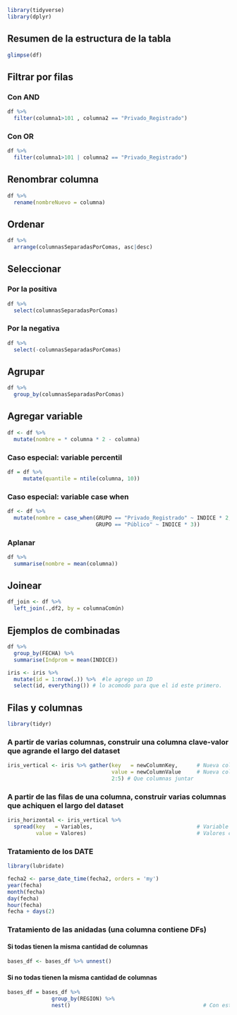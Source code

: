 ``` r
library(tidyverse)
library(dplyr)
```

## Resumen de la estructura de la tabla
``` r
glimpse(df)
```

## Filtrar por filas
### Con AND
``` r
df %>% 
  filter(columna1>101 , columna2 == "Privado_Registrado")
```

### Con OR
``` r
df %>% 
  filter(columna1>101 | columna2 == "Privado_Registrado")
```

## Renombrar columna
``` r
df %>% 
  rename(nombreNuevo = columna)
```
 
## Ordenar
``` r
df %>% 
  arrange(columnasSeparadasPorComas, asc|desc)
```
  
## Seleccionar 
### Por la positiva
``` r
df %>% 
  select(columnasSeparadasPorComas)
```

### Por la negativa
``` r  
df %>% 
  select(-columnasSeparadasPorComas)
```

## Agrupar
``` r  
df %>% 
  group_by(columnasSeparadasPorComas)
```

## Agregar variable
``` r  
df <- df %>% 
  mutate(nombre = * columna * 2 - columna)
```
  
### Caso especial: variable percentil
``` r  
df = df %>% 
     mutate(quantile = ntile(columna, 10))
```
  
### Caso especial: variable case when
``` r  
df <- df %>% 
  mutate(nombre = case_when(GRUPO == "Privado_Registrado" ~ INDICE * 2,
                            GRUPO == "Público" ~ INDICE * 3))
```

### Aplanar
``` r  
df %>% 
  summarise(nombre = mean(columna))
```
  
## Joinear
``` r  
df_join <- df %>% 
  left_join(.,df2, by = columnaComún)
```
  
## Ejemplos de combinadas
``` r  
df %>% 
  group_by(FECHA) %>%
  summarise(Indprom = mean(INDICE))
```

``` r  
iris <- iris %>% 
  mutate(id = 1:nrow(.)) %>%  #le agrego un ID
  select(id, everything()) # lo acomodo para que el id este primero. 
```

## Filas y columnas
``` r  
library(tidyr)
```

### A partir de varias columnas, construir una columna clave-valor que agrande el largo del dataset 
``` r  
iris_vertical <- iris %>% gather(key   = newColumnKey,      # Nueva columna clave
                                 value = newColumnValue     # Nueva columna valor
                                 2:5) # Que columnas juntar
```

### A partir de las filas de una columna, construir varias columnas que achiquen el largo del dataset
``` r  
iris_horizontal <- iris_vertical %>%
  spread(key   = Variables,                                 # Variable que quiero que se me 'desdoble' en columnas
         value = Valores)                                   # Valores con que se llenan las celdas
```
 
### Tratamiento de los DATE
``` r  
library(lubridate)
```

``` r  
fecha2 <- parse_date_time(fecha2, orders = 'my')
year(fecha)
month(fecha)
day(fecha)
hour(fecha)
fecha + days(2)
```

### Tratamiento de las anidadas (una columna contiene DFs)
#### Si todas tienen la misma cantidad de columnas
``` r  
bases_df <- bases_df %>% unnest()
```

#### Si no todas tienen la misma cantidad de columnas
``` r  
bases_df = bases_df %>% 
              group_by(REGION) %>% 
              nest()                                          # Con esto cada valor pasa de ser un df a ser un vector
```

